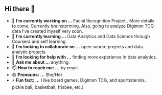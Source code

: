 ## Hi there 👋
- 🔭 **I’m currently working on ...** Facial Recognition Project.. More details to come. Currently brainstorming. Also, going to analyze Digimon TCG data I've created myself very soon.
- 🌱 **I’m currently learning ...** Data Analytics and Data Science through Coursera and self learning.
- 👯 **I’m looking to collaborate on ...** open source projects and data analytic projects.
- 🤔 **I’m looking for help with ...** finding more experience in data analytics.
- 💬 **Ask me about ...** anything. 
- 📫 **How to reach me: ...** by email.
- 😄 **Pronouns: ...** She/Her
- ⚡ **Fun fact: ...** I like board games, Digimon TCG, and sports(tennis, pickle ball, basketball, frisbee, etc.)

<!--
**CatTastic23/CatTastic23** is a ✨ _special_ ✨ repository because its `README.md` (this file) appears on your GitHub profile.

Here are some ideas to get you started:

- 🔭 I’m currently working on ...
- 🌱 I’m currently learning ...
- 👯 I’m looking to collaborate on ...
- 🤔 I’m looking for help with ...
- 💬 Ask me about ...
- 📫 How to reach me: ...
- 😄 Pronouns: ...
- ⚡ Fun fact: ...
-->
